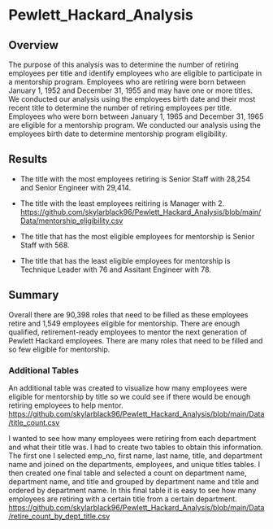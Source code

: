# Pewlett_Hackard_Analysis

## Overview
The purpose of this analysis was to determine the number of retiring employees per title and identify employees who are eligible to participate in a mentorship program. Employees who are retiring were born between January 1, 1952 and December 31, 1955 and may have one or more titles. We conducted our analysis using the employees birth date and their most recent title to determine the number of retiring employees per title. Employees who were born between January 1, 1965 and December 31, 1965 are eligible for a mentorship program. We conducted our analysis using the employees birth date to determine mentorship program eligibility.

## Results 
- The title with the most employees retiring is Senior Staff with 28,254 and Senior Engineer with 29,414.
- The title with the least employees reitiring is Manager with 2.
https://github.com/skylarblack96/Pewlett_Hackard_Analysis/blob/main/Data/mentorship_eligibility.csv

- The title that has the most eligible employees for mentorship is Senior Staff with 568.
- The title that has the least eligible employees for mentorship is Technique Leader with 76 and Assitant Engineer with 78.

## Summary
Overall there are 90,398 roles that need to be filled as these employees retire and 1,549 employees eligible for mentorship. There are enough qualified, retirement-ready employees to mentor the next generation of Pewlett Hackard employees. There are many roles that need to be filled and so few eligible for mentorship. 
### Additional Tables
An additional table was created to visualize how many employees were eligible for mentorship by title so we could see if there would be enough retiring employees to help mentor. 
https://github.com/skylarblack96/Pewlett_Hackard_Analysis/blob/main/Data/title_count.csv

I wanted to see how many employees were retiring from each department and what their title was. I had to create two tables to obtain this information. The first one I selected emp_no, first name, last name, title, and department name and joined on the departments, employees, and unique titles tables. I then created one final table and selected a count on department name, department name, and title and grouped by department name and title and ordered by department name. In this final table it is easy to see how many employees are retiring with a certain title from a certain department.
https://github.com/skylarblack96/Pewlett_Hackard_Analysis/blob/main/Data/retire_count_by_dept_title.csv


